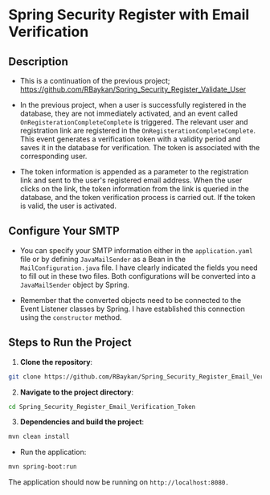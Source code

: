 # Spring Security Register with Email Verification



## Description
- This is a continuation of the previous project; https://github.com/RBaykan/Spring_Security_Register_Validate_User
- In the previous project, when a user is successfully registered in the database, they are not immediately activated, and an event called `OnRegisterationCompleteComplete` is triggered. The relevant user and registration link are registered in the `OnRegisterationCompleteComplete`. This event generates a verification token with a validity period and saves it in the database for verification. The token is associated with the corresponding user.

- The token information is appended as a parameter to the registration link and sent to the user's registered email address.
When the user clicks on the link, the token information from the link is queried in the database, and the token verification process is carried out. If the token is valid, the user is activated.

## Configure Your SMTP
- You can specify your SMTP information either in the `application.yaml` file or by defining `JavaMailSender` as a Bean in the `MailConfiguration.java` file. I have clearly indicated the fields you need to fill out in these two files. Both configurations will be converted into a `JavaMailSender` object by Spring.

- Remember that the converted objects need to be connected to the Event Listener classes by Spring. I have established this connection using the `constructor` method.

## Steps to Run the Project
1. **Clone the repository**:
```bash
git clone https://github.com/RBaykan/Spring_Security_Register_Email_Verification_Token.git
```
2. **Navigate to the project directory**:
```bash
cd Spring_Security_Register_Email_Verification_Token
```
3. **Dependencies and build the project**:
```bash
mvn clean install
```
- Run the application:
```bash
mvn spring-boot:run
```
The application should now be running on `http://localhost:8080.`
